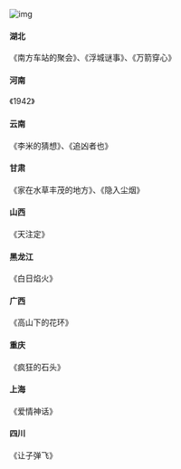 ![img](https://kiwi4814-1256211473.cos.ap-nanjing.myqcloud.com//img202211231111763)



#### 湖北

《南方车站的聚会》、《浮城谜事》、《万箭穿心》

#### 河南

《1942》

#### 云南

《李米的猜想》、《追凶者也》

#### 甘肃

《家在水草丰茂的地方》、《隐入尘烟》

#### 山西

《天注定》

#### 黑龙江

《白日焰火》

#### 广西

《高山下的花环》

#### 重庆

《疯狂的石头》

#### 上海

《爱情神话》

#### 四川

《让子弹飞》
